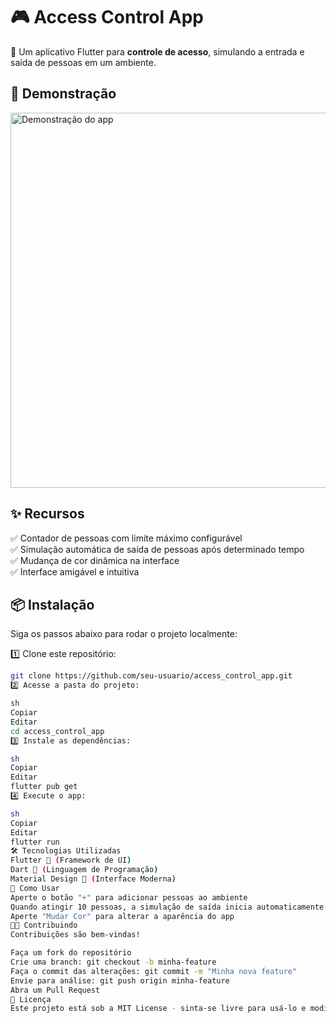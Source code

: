 # 🎮 Access Control App

🚀 Um aplicativo Flutter para **controle de acesso**, simulando a entrada e saída de pessoas em um ambiente.

## 📸 Demonstração
<img src="https://via.placeholder.com/600x300?text=Demo+do+App" alt="Demonstração do app" width="600">

## ✨ **Recursos**
✅ Contador de pessoas com limite máximo configurável  
✅ Simulação automática de saída de pessoas após determinado tempo  
✅ Mudança de cor dinâmica na interface  
✅ Interface amigável e intuitiva  

## 📦 **Instalação**
Siga os passos abaixo para rodar o projeto localmente:

1️⃣ Clone este repositório:
```sh
git clone https://github.com/seu-usuario/access_control_app.git
2️⃣ Acesse a pasta do projeto:

sh
Copiar
Editar
cd access_control_app
3️⃣ Instale as dependências:

sh
Copiar
Editar
flutter pub get
4️⃣ Execute o app:

sh
Copiar
Editar
flutter run
🛠️ Tecnologias Utilizadas
Flutter 🚀 (Framework de UI)
Dart 💙 (Linguagem de Programação)
Material Design 🎨 (Interface Moderna)
📌 Como Usar
Aperte o botão "+" para adicionar pessoas ao ambiente
Quando atingir 10 pessoas, a simulação de saída inicia automaticamente
Aperte "Mudar Cor" para alterar a aparência do app
👨‍💻 Contribuindo
Contribuições são bem-vindas!

Faça um fork do repositório
Crie uma branch: git checkout -b minha-feature
Faça o commit das alterações: git commit -m "Minha nova feature"
Envie para análise: git push origin minha-feature
Abra um Pull Request
📜 Licença
Este projeto está sob a MIT License - sinta-se livre para usá-lo e modificá-lo.
